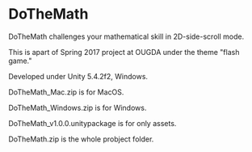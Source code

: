 # DoTheMath

DoTheMath challenges your mathematical skill in 2D-side-scroll mode.

This is apart of Spring 2017 project at OUGDA under the theme "flash game."

Developed under Unity 5.4.2f2, Windows.

DoTheMath_Mac.zip is for MacOS.

DoTheMath_Windows.zip is for Windows.

DoTheMath_v1.0.0.unitypackage is for only assets.

DoTheMath.zip is the whole probject folder.
